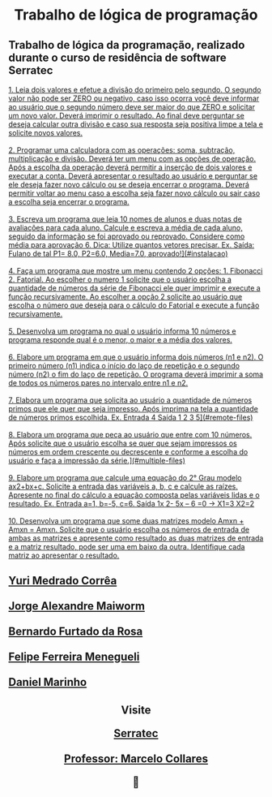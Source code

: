 <h1 align="center">Trabalho de lógica de programação</h1>
<h2>
Trabalho de lógica da programação, realizado durante o curso de residência de software Serratec<br>
</h2 >

<!--ts-->
 <a href="http://www.allskyexossjam1.br-web.com/">
	1. Leia dois valores e efetue a divisão do primeiro pelo segundo. O segundo valor não pode ser ZERO
ou negativo, caso isso ocorra você deve informar ao usuário que o segundo número deve ser maior
do que ZERO e solicitar um novo valor. Deverá imprimir o resultado. Ao final deve perguntar se
deseja calcular outra divisão e caso sua resposta seja positiva limpe a tela e solicite novos valores.</a><br><br>

<a href="https://github.com/YuriMCorrea/LogicaDeProgramacao/blob/main/GRUPO_7__Ex_02.por"/>
   2. Programar uma calculadora com as operações: soma, subtração, multiplicação e divisão. Deverá ter
um menu com as opções de operação. Após a escolha da operação deverá permitir a inserção de
dois valores e executar a conta. Deverá apresentar o resultado ao usuário e perguntar se ele deseja
fazer novo cálculo ou se deseja encerrar o programa. Deverá permitir voltar ao menu caso a escolha
seja fazer novo cálculo ou sair caso a escolha seja encerrar o programa.</a><br><br>

  <a href="https://github.com/YuriMCorrea/LogicaDeProgramacao/blob/main/GRUPO_7__Ex_01.por"/> 
  3. Escreva um programa que leia 10 nomes de alunos e duas notas de avaliações para cada aluno.
Calcule e escreva a média de cada aluno, seguido da informação se foi aprovado ou reprovado.
Considere como média para aprovação 6. Dica: Utilize quantos vetores precisar. Ex. Saída: Fulano
de tal P1= 8.0, P2=6.0, Media=7.0, aprovado!](#instalacao)</a><br><br>

 <a href="https://github.com/YuriMCorrea/LogicaDeProgramacao/blob/main/GRUPO_7__Ex_01.por"/> 
    4. Faça um programa que mostre um menu contendo 2 opções: 1. Fibonacci 2. Fatorial. Ao escolher o
numero 1 solicite que o usuário escolha a quantidade de números da série de Fibonacci ele quer
imprimir e execute a função recursivamente. Ao escolher a opção 2 solicite ao usuário que escolha
o número que deseja para o cálculo do Fatorial e execute a função recursivamente.</a><br><br>
  
  <a href="https://github.com/YuriMCorrea/LogicaDeProgramacao/blob/main/GRUPO_7__Ex_01.por"/> 
     5. Desenvolva um programa no qual o usuário informa 10 números e programa responde qual é o
menor, o maior e a média dos valores.</a><br><br>

 <a href="https://github.com/YuriMCorrea/LogicaDeProgramacao/blob/main/GRUPO_7__Ex_01.por"/> 
     6. Elabore um programa em que o usuário informa dois números (n1 e n2). O primeiro número (n1)
indica o início do laço de repetição e o segundo número (n2) o fim do laço de repetição. O
programa deverá imprimir a soma de todos os números pares no intervalo entre n1 e n2.</a><br><br>

 <a href="https://github.com/YuriMCorrea/LogicaDeProgramacao/blob/main/GRUPO_7__Ex_01.por"/> 
     7. Elabora um programa que solicita ao usuário a quantidade de números primos que ele quer que
seja impresso. Após imprima na tela a quantidade de números primos escolhida. Ex. Entrada 4
Saída 1 2 3 5](#remote-files)</a><br><br>

 <a href="https://github.com/YuriMCorrea/LogicaDeProgramacao/blob/main/GRUPO_7__Ex_01.por"/> 
     8. Elabora um programa que peça ao usuário que entre com 10 números. Após solicite que o usuário
escolha se quer que sejam impressos os números em ordem crescente ou decrescente e conforme
a escolha do usuário e faça a impressão da série.](#multiple-files)</a><br><br>
  
  <a href="https://github.com/YuriMCorrea/LogicaDeProgramacao/blob/main/GRUPO_7__Ex_01.por"/> 
     9. Elabore um programa que calcule uma equação do 2° Grau modelo ax2+bx+c. Solicite a entrada das
variáveis a, b, c e calcule as raízes. Apresente no final do cálculo a equação composta pelas
variáveis lidas e o resultado. Ex. Entrada a=1, b=-5, c=6. Saída 1x
2- 5x – 6 =0 -> X1=3 X2=2 </a> <br><br>

  <a href="https://github.com/YuriMCorrea/LogicaDeProgramacao/blob/main/GRUPO_7__Ex_01.por"/> 
   10. Desenvolva um programa que some duas matrizes modelo Amxn + Amxn = Amxn. Solicite que o
usuário escolha os números de entrada de ambas as matrizes e apresente como resultado as duas
matrizes de entrada e a matriz resultado, pode ser uma em baixo da outra. Identifique cada matriz
ao apresentar o resultado.</a>
   
<h2>

<a href="https://github.com/YuriMCorrea">Yuri Medrado Corrêa</a><br><br>
<a href="https://github.com/Jrmaiworm">Jorge Alexandre Maiworm</a><br><br>
<a href="https://github.com/Befrosa">Bernardo Furtado da Rosa</a><br><br>
<a href="https://github.com/FELIPEMENEGUELI">Felipe Ferreira Menegueli</a><br><br>
<a href="https://github.com/dlmarinho">Daniel Marinho</a>
</h2>
	
<p align="center">
	<h2 align="center"> Visite <h\2><br>

<a href="http://serratec.org/">Serratec</a> <br><br>
<a href="https://github.com/mmcollares">Professor: Marcelo Collares</a>


:fries:
<!--te-->

